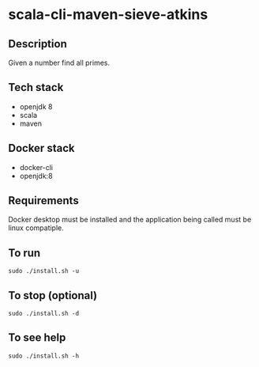 # scala-cli-maven-sieve-atkins

## Description
Given a number find all primes.

## Tech stack
- openjdk 8
- scala
- maven

## Docker stack
- docker-cli
- openjdk:8

## Requirements
Docker desktop must be installed and the application
being called must be linux compatiple.

## To run
`sudo ./install.sh -u`

## To stop (optional)
`sudo ./install.sh -d`

## To see help
`sudo ./install.sh -h`

